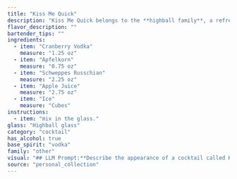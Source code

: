 ```yaml
---
title: "Kiss Me Quick"
description: "Kiss Me Quick belongs to the **highball family**, a refreshing and easy-to-drink category typically featuring spirits, mixers, and ice. While its origins are unknown, the combination of vodka, apple flavors, and a fizzy element suggests a playful, contemporary creation likely inspired by modern interpretations of classic cocktails. "
flavor_description: ""
bartender_tips: ""
ingredients:
  - item: "Cranberry Vodka"
    measure: "1.25 oz"
  - item: "Apfelkorn"
    measure: "0.75 oz"
  - item: "Schweppes Russchian"
    measure: "2.25 oz"
  - item: "Apple Juice"
    measure: "2.75 oz"
  - item: "Ice"
    measure: "Cubes"
instructions:
  - item: "mix in the glass."
glass: "Highball glass"
category: "cocktail"
has_alcohol: true
base_spirit: "vodka"
family: "other"
visual: "## LLM Prompt:**Describe the appearance of a cocktail called Kiss Me Quick, made with the following ingredients:*** Cranberry Vodka * Apfelkorn (a German apple brandy)* Schweppes Russchian (a Russian-inspired bitter lemon soda)* Apple Juice* Ice**Focus on the following aspects:*** **Color:** What is the overall color of the cocktail?  Is it a vibrant red, a deep pink, or something more muted?* **Clarity:** Is it clear, cloudy, or somewhere in between? Are there any visible layers or separation?* **Texture:** Is it smooth, frothy, or layered? Are there any visible ice chunks or fruit pieces?* **Garnish:** Imagine a suitable garnish for this cocktail and describe it, including its color and texture. **Example response:**The Kiss Me Quick presents a vibrant, almost neon-pink hue, a testament to the cranberry vodka base. It's slightly cloudy due to the apple juice, but the Schweppes Russchian contributes a subtle effervescence, creating a playful, layered texture. A thin slice of crisp green apple, perched on the rim of the glass, adds a touch of freshness and a delightful visual contrast. "
source: "personal_collection"
---
```


